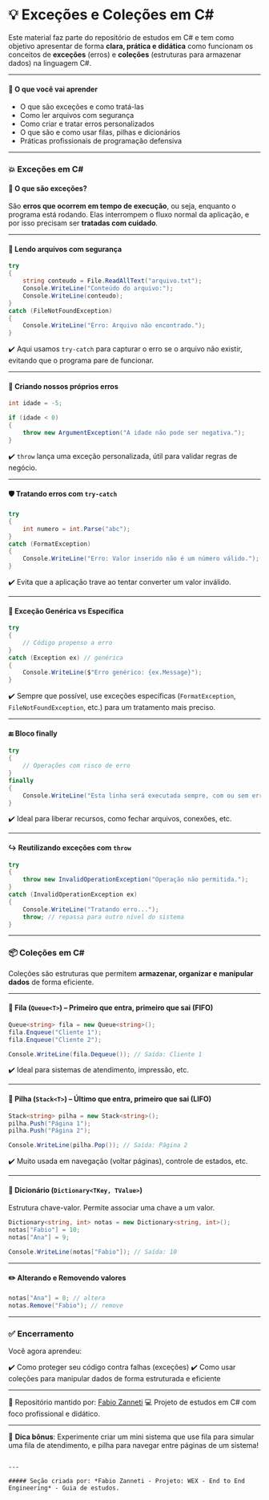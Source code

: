 # 💡 Exceções e Coleções em C#

Este material faz parte do repositório de estudos em C# e tem como objetivo apresentar de forma **clara, prática e didática** como funcionam os conceitos de **exceções** (erros) e **coleções** (estruturas para armazenar dados) na linguagem C#.

---

#### 📌 O que você vai aprender

- O que são exceções e como tratá-las  
- Como ler arquivos com segurança  
- Como criar e tratar erros personalizados  
- O que são e como usar filas, pilhas e dicionários  
- Práticas profissionais de programação defensiva  

---

### 💥 Exceções em C#

#### 🔹 O que são exceções?

São **erros que ocorrem em tempo de execução**, ou seja, enquanto o programa está rodando. Elas interrompem o fluxo normal da aplicação, e por isso precisam ser **tratadas com cuidado**.

---

#### 📁 Lendo arquivos com segurança

```csharp
try
{
    string conteudo = File.ReadAllText("arquivo.txt");
    Console.WriteLine("Conteúdo do arquivo:");
    Console.WriteLine(conteudo);
}
catch (FileNotFoundException)
{
    Console.WriteLine("Erro: Arquivo não encontrado.");
}
````

✔️ Aqui usamos `try-catch` para capturar o erro se o arquivo não existir, evitando que o programa pare de funcionar.

---

#### 🚨 Criando nossos próprios erros

```csharp
int idade = -5;

if (idade < 0)
{
    throw new ArgumentException("A idade não pode ser negativa.");
}
```

✔️ `throw` lança uma exceção personalizada, útil para validar regras de negócio.

---

#### 🛡️ Tratando erros com `try-catch`

```csharp
try
{
    int numero = int.Parse("abc");
}
catch (FormatException)
{
    Console.WriteLine("Erro: Valor inserido não é um número válido.");
}
```

✔️ Evita que a aplicação trave ao tentar converter um valor inválido.

---

#### 🧩 Exceção Genérica vs Específica

```csharp
try
{
    // Código propenso a erro
}
catch (Exception ex) // genérica
{
    Console.WriteLine($"Erro genérico: {ex.Message}");
}
```

✔️ Sempre que possível, use exceções específicas (`FormatException`, `FileNotFoundException`, etc.) para um tratamento mais preciso.

---

#### 🔚 Bloco finally

```csharp
try
{
    // Operações com risco de erro
}
finally
{
    Console.WriteLine("Esta linha será executada sempre, com ou sem erro.");
}
```

✔️ Ideal para liberar recursos, como fechar arquivos, conexões, etc.

---

#### ↪️ Reutilizando exceções com `throw`

```csharp
try
{
    throw new InvalidOperationException("Operação não permitida.");
}
catch (InvalidOperationException ex)
{
    Console.WriteLine("Tratando erro...");
    throw; // repassa para outro nível do sistema
}
```

---

### 📦 Coleções em C\#

Coleções são estruturas que permitem **armazenar, organizar e manipular dados** de forma eficiente.

---

#### 🔁 Fila (`Queue<T>`) – Primeiro que entra, primeiro que sai (FIFO)

```csharp
Queue<string> fila = new Queue<string>();
fila.Enqueue("Cliente 1");
fila.Enqueue("Cliente 2");

Console.WriteLine(fila.Dequeue()); // Saída: Cliente 1
```

✔️ Ideal para sistemas de atendimento, impressão, etc.

---

#### 🧱 Pilha (`Stack<T>`) – Último que entra, primeiro que sai (LIFO)

```csharp
Stack<string> pilha = new Stack<string>();
pilha.Push("Página 1");
pilha.Push("Página 2");

Console.WriteLine(pilha.Pop()); // Saída: Página 2
```

✔️ Muito usada em navegação (voltar páginas), controle de estados, etc.

---

#### 📘 Dicionário (`Dictionary<TKey, TValue>`)

Estrutura chave-valor. Permite associar uma chave a um valor.

```csharp
Dictionary<string, int> notas = new Dictionary<string, int>();
notas["Fabio"] = 10;
notas["Ana"] = 9;

Console.WriteLine(notas["Fabio"]); // Saída: 10
```

---

#### ✏️ Alterando e Removendo valores

```csharp
notas["Ana"] = 8; // altera
notas.Remove("Fabio"); // remove
```

---

### ✅ Encerramento

Você agora aprendeu:

✔️ Como proteger seu código contra falhas (exceções)
✔️ Como usar coleções para manipular dados de forma estruturada e eficiente

---

📂 Repositório mantido por: [Fabio Zanneti](https://github.com/seu-usuario)
💻 Projeto de estudos em C# com foco profissional e didático.

---

🧠 **Dica bônus**: Experimente criar um mini sistema que use fila para simular uma fila de atendimento, e pilha para navegar entre páginas de um sistema!

```

---

##### Seção criada por: *Fabio Zanneti - Projeto: WEX - End to End Engineering* - Guia de estudos.